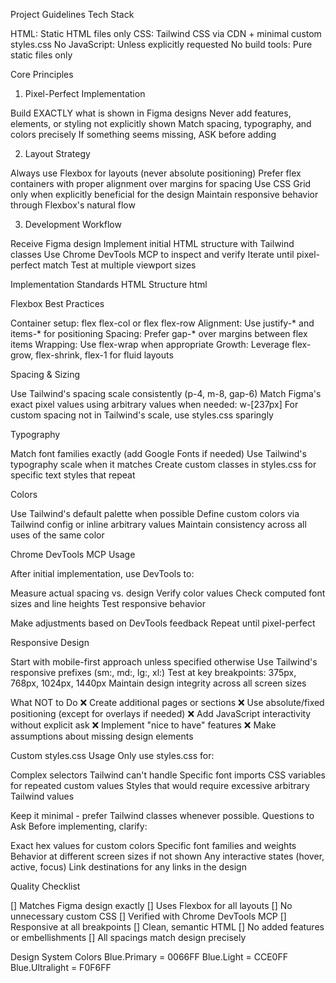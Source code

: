 Project Guidelines
Tech Stack

HTML: Static HTML files only
CSS: Tailwind CSS via CDN + minimal custom styles.css
No JavaScript: Unless explicitly requested
No build tools: Pure static files only

Core Principles
1. Pixel-Perfect Implementation

Build EXACTLY what is shown in Figma designs
Never add features, elements, or styling not explicitly shown
Match spacing, typography, and colors precisely
If something seems missing, ASK before adding

2. Layout Strategy

Always use Flexbox for layouts (never absolute positioning)
Prefer flex containers with proper alignment over margins for spacing
Use CSS Grid only when explicitly beneficial for the design
Maintain responsive behavior through Flexbox's natural flow

3. Development Workflow

Receive Figma design
Implement initial HTML structure with Tailwind classes
Use Chrome DevTools MCP to inspect and verify
Iterate until pixel-perfect match
Test at multiple viewport sizes

Implementation Standards
HTML Structure
html<!DOCTYPE html>
<html lang="en">
<head>
    <meta charset="UTF-8">
    <meta name="viewport" content="width=device-width, initial-scale=1.0">
    <title>[Page Title]</title>
    <!-- Tailwind CSS CDN -->
    <script src="https://cdn.tailwindcss.com"></script>
    <!-- Custom styles only when Tailwind insufficient -->
    <link rel="stylesheet" href="styles.css">
</head>
<body>
    <!-- Content here -->
</body>
</html>
Flexbox Best Practices

Container setup: flex flex-col or flex flex-row
Alignment: Use justify-* and items-* for positioning
Spacing: Prefer gap-* over margins between flex items
Wrapping: Use flex-wrap when appropriate
Growth: Leverage flex-grow, flex-shrink, flex-1 for fluid layouts

Spacing & Sizing

Use Tailwind's spacing scale consistently (p-4, m-8, gap-6)
Match Figma's exact pixel values using arbitrary values when needed: w-[237px]
For custom spacing not in Tailwind's scale, use styles.css sparingly

Typography

Match font families exactly (add Google Fonts if needed)
Use Tailwind's typography scale when it matches
Create custom classes in styles.css for specific text styles that repeat

Colors

Use Tailwind's default palette when possible
Define custom colors via Tailwind config or inline arbitrary values
Maintain consistency across all uses of the same color

Chrome DevTools MCP Usage

After initial implementation, use DevTools to:

Measure actual spacing vs. design
Verify color values
Check computed font sizes and line heights
Test responsive behavior


Make adjustments based on DevTools feedback
Repeat until pixel-perfect

Responsive Design

Start with mobile-first approach unless specified otherwise
Use Tailwind's responsive prefixes (sm:, md:, lg:, xl:)
Test at key breakpoints: 375px, 768px, 1024px, 1440px
Maintain design integrity across all screen sizes

What NOT to Do
❌ Create additional pages or sections
❌ Use absolute/fixed positioning (except for overlays if needed)
❌ Add JavaScript interactivity without explicit ask
❌ Implement "nice to have" features
❌ Make assumptions about missing design elements

Custom styles.css Usage
Only use styles.css for:

Complex selectors Tailwind can't handle
Specific font imports
CSS variables for repeated custom values
Styles that would require excessive arbitrary Tailwind values

Keep it minimal - prefer Tailwind classes whenever possible.
Questions to Ask
Before implementing, clarify:

Exact hex values for custom colors
Specific font families and weights
Behavior at different screen sizes if not shown
Any interactive states (hover, active, focus)
Link destinations for any links in the design

Quality Checklist

 [] Matches Figma design exactly
 [] Uses Flexbox for all layouts
 [] No unnecessary custom CSS
 [] Verified with Chrome DevTools MCP
 [] Responsive at all breakpoints
 [] Clean, semantic HTML
 [] No added features or embellishments
 [] All spacings match design precisely


Design System
Colors
Blue.Primary = 0066FF
Blue.Light = CCE0FF
Blue.Ultralight = F0F6FF
